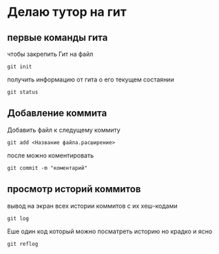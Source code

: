 # Делаю тутор на гит 

## первые команды гита 

чтобы закрепить Гит на файл

```
git init
```
получить информацию от гита о его текущем состаянии

```
git status
```
## Добавление коммита 

Добавить файл к следущему коммиту 

```
git add <Название файла.расширение>
```
после можно коментировать

```
git commit -m "коментарий"
```
## просмотр историй коммитов 

вывод на экран всех истории коммитов с их хеш-кодами

```
git log
```

Еше один код который можно посматреть историю но крадко и ясно 

```
git reflog
```